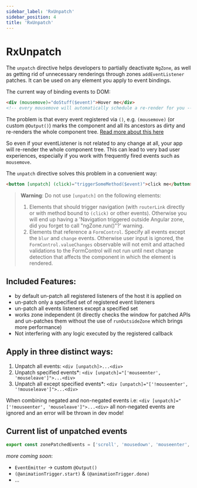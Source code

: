```yaml
---
sidebar_label: 'RxUnpatch'
sidebar_position: 4
title: 'RxUnpatch'
---
```


# RxUnpatch

The `unpatch` directive helps developers to partially deactivate `NgZone`, as well as getting rid
of unnecessary renderings through zones `addEventListener` patches.
It can be used on any element you apply to event bindings.

The current way of binding events to DOM:

```html
<div (mousemove)="doStuff($event)">Hover me</div>
<!-- every mousemove will automatically schedule a re-render for you -->
```

The problem is that every event registered via `()`, e.g. `(mousemove)` (or custom `@Output()`)
marks the component and all its ancestors as dirty and re-renders the whole component tree. [Read more about this here](../performance-issues/rendering-issues-in-angular.md)

So even if your eventListener is not related to any change at all, your app will re-render the whole component tree.
This can lead to very bad user experiences, especially if you work with frequently fired events such as `mousemove`.

The `unpatch` directive solves this problem in a convenient way:

```html
<button [unpatch] (click)="triggerSomeMethod($event)">click me</button> <button [unpatch]="['mousemove']" (mousemove)="doStuff2($event)" (click)="doStuff($event)">click or hover me</button>
```

> **Warning**: Do not use `[unpatch]` on the following elements:
>
> 1. Elements that should trigger navigation (with `routerLink` directly or with method bound to `(click)` or other events). Otherwise you will end up having a 'Navigation triggered outside Angular zone, did you forget to call "ngZone.run()"?' warning.
> 2. Elements that reference a `FormControl`. Specify all events except the `blur` and `change` events. Otherwise user input is ignored, the `FormControl.valueChanges` observable will not emit and attached validations to the FormControl will not run until next change detection that affects the component in which the element is rendered.

## Included Features:

- by default un-patch all registered listeners of the host it is applied on
- un-patch only a specified set of registered event listeners
- un-patch all events listeners except a specified set
- works zone independent (it directly checks the window for patched APIs and un-patches them without the use of `runOutsideZone` which brings more performance)
- Not interfering with any logic executed by the registered callback

## Apply in three distinct ways:

1. Unpatch all events: `<div [unpatch]>...<div>`
2. Unpatch specified events\*: `<div [unpatch]="['mouseenter', 'mouseleave']">...<div>`
3. Unpatch all except specified events\*: `<div [unpatch]="['!mouseenter', '!mouseleave']">...<div>`

When combining negated and non-negated events i.e: `<div [unpatch]="['!mouseenter', 'mouseleave']">...<div>` all non-negated events are ignored and an error will be thrown in dev mode!

## Current list of unpatched events

```typescript
export const zonePatchedEvents = ['scroll', 'mousedown', 'mouseenter', 'mouseleave', 'mousemove', 'mouseout', 'mouseover', 'mouseup', 'load', 'pointerup', 'change', 'blur', 'focus', 'click', 'contextmenu', 'drag', 'dragend', 'dragenter', 'dragleave', 'dragover', 'dragstart', 'drop', 'input'];
```

_more coming soon_:

- `EventEmitter` -> custom `@Output()`
- `(@animationTrigger.start)` & `(@animationTrigger.done)`
- ...
